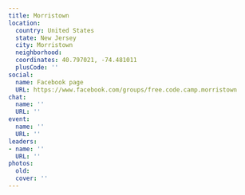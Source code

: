 ```yaml
---
title: Morristown
location:
  country: United States
  state: New Jersey
  city: Morristown
  neighborhood: 
  coordinates: 40.797021, -74.481011
  plusCode: ''
social:
  name: Facebook page
  URL: https://www.facebook.com/groups/free.code.camp.morristown
chat:
  name: ''
  URL: ''
event:
  name: ''
  URL: ''
leaders:
- name: ''
  URL: ''
photos:
  old: 
  cover: ''
---
```

